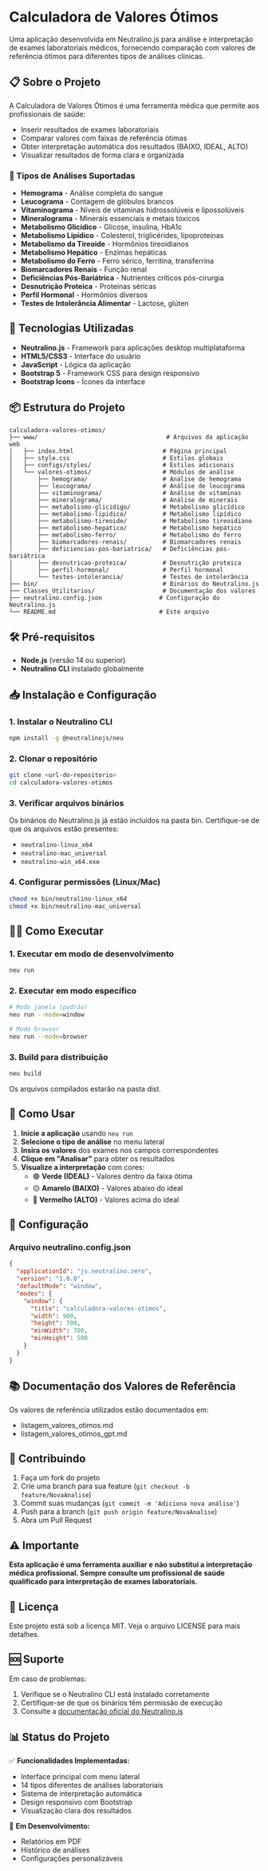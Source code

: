 
# Calculadora de Valores Ótimos

Uma aplicação desenvolvida em Neutralino.js para análise e interpretação de exames laboratoriais médicos, fornecendo comparação com valores de referência ótimos para diferentes tipos de análises clínicas.

## 📋 Sobre o Projeto

A Calculadora de Valores Ótimos é uma ferramenta médica que permite aos profissionais de saúde:

- Inserir resultados de exames laboratoriais
- Comparar valores com faixas de referência ótimas
- Obter interpretação automática dos resultados (BAIXO, IDEAL, ALTO)
- Visualizar resultados de forma clara e organizada

### 🔬 Tipos de Análises Suportadas

- **Hemograma** - Análise completa do sangue
- **Leucograma** - Contagem de glóbulos brancos
- **Vitaminograma** - Níveis de vitaminas hidrossolúveis e lipossolúveis
- **Mineralograma** - Minerais essenciais e metais tóxicos
- **Metabolismo Glicídico** - Glicose, insulina, HbA1c
- **Metabolismo Lipídico** - Colesterol, triglicérides, lipoproteínas
- **Metabolismo da Tireoide** - Hormônios tireoidianos
- **Metabolismo Hepático** - Enzimas hepáticas
- **Metabolismo do Ferro** - Ferro sérico, ferritina, transferrina
- **Biomarcadores Renais** - Função renal
- **Deficiências Pós-Bariátrica** - Nutrientes críticos pós-cirurgia
- **Desnutrição Proteica** - Proteínas séricas
- **Perfil Hormonal** - Hormônios diversos
- **Testes de Intolerância Alimentar** - Lactose, glúten

## 🚀 Tecnologias Utilizadas

- **Neutralino.js** - Framework para aplicações desktop multiplataforma
- **HTML5/CSS3** - Interface do usuário
- **JavaScript** - Lógica da aplicação
- **Bootstrap 5** - Framework CSS para design responsivo
- **Bootstrap Icons** - Ícones da interface

## 📦 Estrutura do Projeto

```
calculadora-valores-otimos/
├── www/                                    # Arquivos da aplicação web
│   ├── index.html                         # Página principal
│   ├── style.css                          # Estilos globais
│   ├── configs/styles/                    # Estilos adicionais
│   └── valores-otimos/                    # Módulos de análise
│       ├── hemograma/                     # Análise de hemograma
│       ├── leucograma/                    # Análise de leucograma
│       ├── vitaminograma/                 # Análise de vitaminas
│       ├── mineralograma/                 # Análise de minerais
│       ├── metabolismo-glicidigo/         # Metabolismo glicídico
│       ├── metabolismo-lipidico/          # Metabolismo lipídico
│       ├── metabolismo-tireoide/          # Metabolismo tireoidiano
│       ├── metabolismo-hepatico/          # Metabolismo hepático
│       ├── metabolismo-ferro/             # Metabolismo do ferro
│       ├── biomarcadores-renais/          # Biomarcadores renais
│       ├── deficiencias-pos-bariatrica/   # Deficiências pós-bariátrica
│       ├── desnutricao-proteica/          # Desnutrição proteica
│       ├── perfil-hormonal/               # Perfil hormonal
│       └── testes-intolerancia/           # Testes de intolerância
├── bin/                                   # Binários do Neutralino.js
├── Classes_Utilitarios/                   # Documentação dos valores
├── neutralino.config.json                # Configuração do Neutralino.js
└── README.md                             # Este arquivo
```

## 🛠️ Pré-requisitos

- **Node.js** (versão 14 ou superior)
- **Neutralino CLI** instalado globalmente

## 📥 Instalação e Configuração

### 1. Instalar o Neutralino CLI

```bash
npm install -g @neutralinojs/neu
```

### 2. Clonar o repositório

```bash
git clone <url-do-repositorio>
cd calculadora-valores-otimos
```

### 3. Verificar arquivos binários

Os binários do Neutralino.js já estão incluídos na pasta bin. Certifique-se de que os arquivos estão presentes:

- `neutralino-linux_x64`
- `neutralino-mac_universal`
- `neutralino-win_x64.exe`

### 4. Configurar permissões (Linux/Mac)

```bash
chmod +x bin/neutralino-linux_x64
chmod +x bin/neutralino-mac_universal
```

## 🏃‍♂️ Como Executar

### 1. Executar em modo de desenvolvimento

```bash
neu run
```

### 2. Executar em modo específico

```bash
# Modo janela (padrão)
neu run --mode=window

# Modo browser
neu run --mode=browser
```

### 3. Build para distribuição

```bash
neu build
```

Os arquivos compilados estarão na pasta dist.

## 🎯 Como Usar

1. **Inicie a aplicação** usando `neu run`
2. **Selecione o tipo de análise** no menu lateral
3. **Insira os valores** dos exames nos campos correspondentes
4. **Clique em "Analisar"** para obter os resultados
5. **Visualize a interpretação** com cores:
   - 🟢 **Verde (IDEAL)** - Valores dentro da faixa ótima
   - 🟡 **Amarelo (BAIXO)** - Valores abaixo do ideal
   - 🔴 **Vermelho (ALTO)** - Valores acima do ideal

## 🔧 Configuração

### Arquivo neutralino.config.json

```json
{
  "applicationId": "js.neutralino.zero",
  "version": "1.0.0",
  "defaultMode": "window",
  "modes": {
    "window": {
      "title": "calculadora-valores-otimos",
      "width": 900,
      "height": 700,
      "minWidth": 700,
      "minHeight": 500
    }
  }
}
```

## 📚 Documentação dos Valores de Referência

Os valores de referência utilizados estão documentados em:
- listagem_valores_otimos.md
- listagem_valores_otimos_gpt.md

## 🤝 Contribuindo

1. Faça um fork do projeto
2. Crie uma branch para sua feature (`git checkout -b feature/NovaAnalise`)
3. Commit suas mudanças (`git commit -m 'Adiciona nova análise'`)
4. Push para a branch (`git push origin feature/NovaAnalise`)
5. Abra um Pull Request

## ⚠️ Importante

**Esta aplicação é uma ferramenta auxiliar e não substitui a interpretação médica profissional. Sempre consulte um profissional de saúde qualificado para interpretação de exames laboratoriais.**

## 📝 Licença

Este projeto está sob a licença MIT. Veja o arquivo LICENSE para mais detalhes.

## 🆘 Suporte

Em caso de problemas:

1. Verifique se o Neutralino CLI está instalado corretamente
2. Certifique-se de que os binários têm permissão de execução
3. Consulte a [documentação oficial do Neutralino.js](https://neutralino.js.org/)

## 📊 Status do Projeto

✅ **Funcionalidades Implementadas:**
- Interface principal com menu lateral
- 14 tipos diferentes de análises laboratoriais
- Sistema de interpretação automática
- Design responsivo com Bootstrap
- Visualização clara dos resultados

🔄 **Em Desenvolvimento:**
- Relatórios em PDF
- Histórico de análises
- Configurações personalizáveis